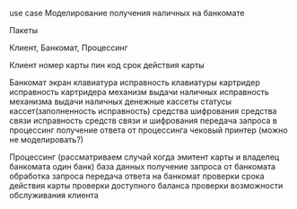 use case Моделирование получения наличных на банкомате

Пакеты

Клиент, Банкомат, Процессинг


Клиент
номер карты
пин код
срок действия карты

Банкомат
экран
клавиатура
исправность клавиатуры
картридер
исправность картридера
механизм выдачи наличных
исправность механизма выдачи наличных
денежные кассеты
статусы кассет(заполненность исправность)
средства шифрования
средства связи
исправность средств связи и шифрования
передача запроса в процессинг
получение ответа от процессинга
чековый принтер (можно не моделировать?)

Процессинг (рассматриваем случай когда эмитент карты и владелец банкомата один банк)
база данных
получение запроса от банкомата
обработка запроса
передача ответа на банкомат
проверки срока действия карты
проверки доступного баланса
проверки возможности обслуживания клиента
